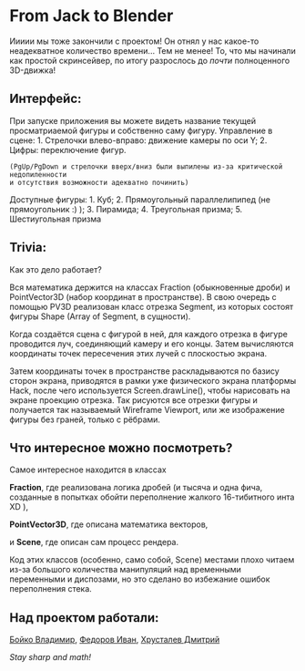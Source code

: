 # From Jack to Blender

Иииии мы тоже закончили с проектом! Он отнял у нас какое-то неадекватное 
количество времени... Тем не менее!
То, что мы начинали как простой скринсейвер, по итогу разрослось до
_почти_ полноценного 3D-движка!

## Интерфейс:
При запуске приложения вы можете видеть название текущей просматриаемой фигуры и
собственно саму фигуру. Управление в сцене:
    1. Стрелочки влево-вправо: движение камеры по оси Y;
    2. Цифры: переключение фигур.
    
    (PgUp/PgDown и стрелочки вверх/вниз были выпилены из-за критической недопиленности
    и отсутствия возможности адекватно починить)
    
Доступные фигуры:
    1. Куб;
    2. Прямоугольный параллелипипед (не прямоугольник :) );
    3. Пирамида;
    4. Треугольная призма;
    5. Шестиугольная призма

## Trivia:
Как это дело работает?

Вся математика держится на классах Fraction (обыкновенные дроби) и 
PointVector3D (набор координат в пространстве). В свою очередь с помощью PV3D
реализован класс отрезка Segment, из которых состоят фигуры Shape (Array of Segment, в сущности).
    
Когда создаётся сцена с фигурой в ней, для каждого отрезка в фигуре проводится луч, соединяющий 
камеру и его концы. Затем вычисляются координаты точек пересечения этих лучей с плоскостью экрана.

Затем координаты точек в пространстве раскладываются по базису сторон экрана, приводятся в рамки
уже физического экрана платформы Hack, после чего используется Screen.drawLine(), чтобы нарисовать 
на экране проекцию отрезка. Так рисуются все отрезки фигуры и получается так называемый Wireframe Viewport, 
или же изображение фигуры без граней, только с рёбрами.

## Что интересное можно посмотреть?
Самое интересное находится в классах 

**Fraction**, где реализована логика дробей (и тысяча и одна фича, созданные 
в попытках обойти переполнение жалкого 16-тибитного инта XD ),

**PointVector3D**, где описана математика векторов, 

и **Scene**, где описан сам процесс рендера.
    
Код этих классов (особенно, само собой, Scene) местами плохо читаем из-за большого количества манипуляций 
над временными переменными и диспозами, но это сделано во избежание ошибок переполнения стека.

## Над проектом работали:

[Бойко Владимир](https://github.com/Xoka74),
[Федоров Иван](https://github.com/fed1v),
[Хрусталев Дмитрий](https://github.com/Daemetry)

_Stay sharp and math!_